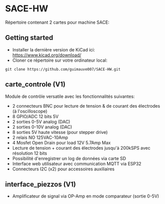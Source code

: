 # SACE-HW
Répertoire contenant 2 cartes pour machine SACE:

## Getting started
- Installer la dernière version de KiCad ici: https://www.kicad.org/download/
- Cloner ce répertoire sur votre ordinateur local:

```
git clone https://github.com/guimauve007/SACE-HW.git
```


## carte_controle (V1)
Module de contrôle versatile avec les fonctionnalités suivantes:
- 2 connecteurs BNC pour lecture de tension & de courant des électrodes (à l'oscilloscope)
- 8 GPIO/ADC 12 bits 5V
- 2 sorties 0-5V analog (DAC)
- 2 sorties 0-10V analog (DAC)
- 8 sorties 5V haute vitesse (pour stepper drive)
- 2 relais NO 125VAC-10Amp
- 4 Mosfet Open Drain pour load 12V 5.7Amp Max
- Lecture de tension + courant des électrodes jusqu'à 200kSPS avec résolution 12 bits
- Possibilité d'enregistrer un log de données via carte SD
- Interface web utilisateur avec communication MQTT via ESP32
- Connecteurs I2C (x2) pour accessoires auxiliaires  


## interface_piezzos (V1)
- Amplificateur de signal via OP-Amp en mode comparateur (sortie 0-5V)
